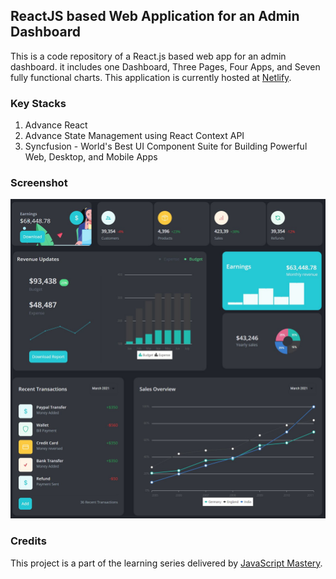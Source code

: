 ## ReactJS based Web Application for an Admin Dashboard
This is a code repository of a React.js based web app for an admin dashboard. it includes one Dashboard, Three Pages, Four Apps, and Seven fully functional charts.
This application is currently hosted at [Netlify](https://amazon-admin-dashboard.netlify.app).

### Key Stacks
1. Advance React
2. Advance State Management using React Context API
3. Syncfusion - World's Best UI Component Suite for Building Powerful Web, Desktop, and Mobile Apps

### Screenshot
![image](https://github.com/zhenyu92/Amazon_admin_dashboard/blob/main/screenshot.JPG)

### Credits
This project is a part of the learning series delivered by [JavaScript Mastery](https://github.com/adrianhajdin).
